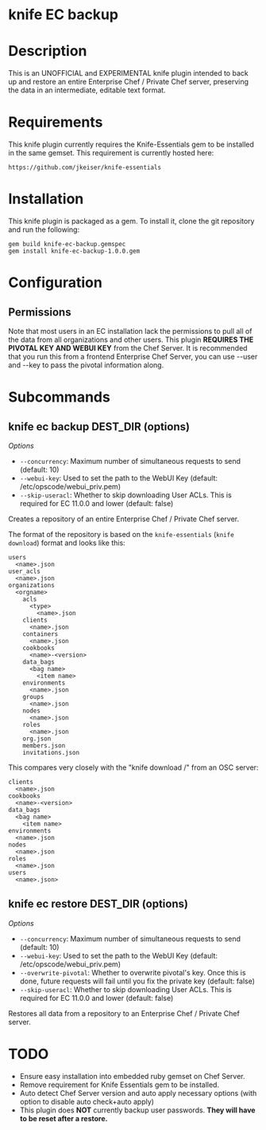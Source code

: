 # knife EC backup

# Description

This is an UNOFFICIAL and EXPERIMENTAL knife plugin intended to back up and restore an entire Enterprise Chef / Private Chef server, preserving the data in an intermediate, editable text format.

# Requirements

This knife plugin currently requires the Knife-Essentials gem to be installed in the same gemset. This requirement is currently hosted here:

    https://github.com/jkeiser/knife-essentials

# Installation

This knife plugin is packaged as a gem.  To install it, clone the
git repository and run the following:

    gem build knife-ec-backup.gemspec
    gem install knife-ec-backup-1.0.0.gem

# Configuration

## Permissions
Note that most users in an EC installation lack the permissions to pull all of the data from all organizations and other users.
This plugin **REQUIRES THE PIVOTAL KEY AND WEBUI KEY** from the Chef Server.
It is recommended that you run this from a frontend Enterprise Chef Server, you can use --user and --key to pass the pivotal information along.

# Subcommands

## knife ec backup DEST_DIR (options)

*Options*

  * `--concurrency`:
    Maximum number of simultaneous requests to send (default: 10)
  * `--webui-key`:
    Used to set the path to the WebUI Key (default: /etc/opscode/webui_priv.pem)
  * `--skip-useracl`:
    Whether to skip downloading User ACLs.  This is required for EC 11.0.0 and lower (default: false)

Creates a repository of an entire Enterprise Chef / Private Chef server.

The format of the repository is based on the `knife-essentials` (`knife download`) format and looks like this:

    users
      <name>.json
    user_acls
      <name>.json
    organizations
      <orgname>
        acls
          <type>
            <name>.json
        clients
          <name>.json
        containers
          <name>.json
        cookbooks
          <name>-<version>
        data_bags
          <bag name>
            <item name>
        environments
          <name>.json
        groups
          <name>.json
        nodes
          <name>.json
        roles
          <name>.json
        org.json
        members.json
        invitations.json

This compares very closely with the "knife download /" from an OSC server:

    clients
      <name>.json
    cookbooks
      <name>-<version>
    data_bags
      <bag name>
        <item name>
    environments
      <name>.json
    nodes
      <name>.json
    roles
      <name>.json
    users
      <name>.json>

## knife ec restore DEST_DIR (options)

*Options*

  * `--concurrency`:
    Maximum number of simultaneous requests to send (default: 10)
  * `--webui-key`:
    Used to set the path to the WebUI Key (default: /etc/opscode/webui_priv.pem)
  * `--overwrite-pivotal`:
    Whether to overwrite pivotal's key.  Once this is done, future requests will fail until you fix the private key (default: false)
  * `--skip-useracl`:
    Whether to skip downloading User ACLs.  This is required for EC 11.0.0 and lower (default: false)

Restores all data from a repository to an Enterprise Chef / Private Chef server.

# TODO

* Ensure easy installation into embedded ruby gemset on Chef Server.
* Remove requirement for Knife Essentials gem to be installed.
* Auto detect Chef Server version and auto apply necessary options (with option to disable auto check+auto apply)
* This plugin does **NOT** currently backup user passwords.  **They will have to be reset after a restore.**